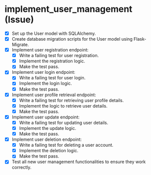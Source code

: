 # implement_user_management (Issue)

- [x] Set up the User model with SQLAlchemy.
- [x] Create database migration scripts for the User model using Flask-Migrate.
- [x] Implement user registration endpoint:
  - [x] Write a failing test for user registration.
  - [x] Implement the registration logic.
  - [x] Make the test pass.
- [x] Implement user login endpoint:
  - [x] Write a failing test for user login.
  - [x] Implement the login logic.
  - [x] Make the test pass.
- [x] Implement user profile retrieval endpoint:
  - [x] Write a failing test for retrieving user profile details.
  - [x] Implement the logic to retrieve user details.
  - [x] Make the test pass.
- [x] Implement user update endpoint:
  - [x] Write a failing test for updating user details.
  - [x] Implement the update logic.
  - [x] Make the test pass.
- [x] Implement user deletion endpoint:
  - [x] Write a failing test for deleting a user account.
  - [x] Implement the deletion logic.
  - [x] Make the test pass.
- [x] Test all new user management functionalities to ensure they work correctly.
